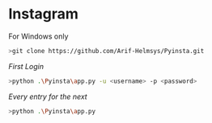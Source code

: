 # Instagram

For Windows only

```bash
>git clone https://github.com/Arif-Helmsys/Pyinsta.git
```
*First Login*
```bash
>python .\Pyinsta\app.py -u <username> -p <password>
```
*Every entry for the next*
```bash
>python .\Pyinsta\app.py
```
